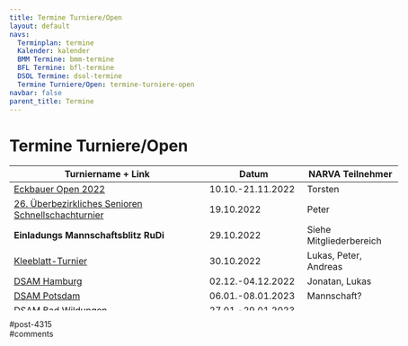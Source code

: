 ```yaml
---
title: Termine Turniere/Open 
layout: default
navs:
  Terminplan: termine
  Kalender: kalender
  BMM Termine: bmm-termine
  BFL Termine: bfl-termine
  DSOL Termine: dsol-termine
  Termine Turniere/Open: termine-turniere-open
navbar: false
parent_title: Termine
---
```

<div class="post-4315 page type-page status-publish hentry" id="post-4315">
<h1 class="entry-title">Termine Turniere/Open</h1>
<div class="entry-content">
<table class="clean swiss footable" style="height: 258px; width: 790px;">
<thead>
<tr style="height: 18px;">
<th style="width: 332px; height: 18px;">Turniername + Link</th>
<th style="width: 158px; height: 18px;">Datum</th>
<th nowrap="nowrap" style="width: 154px; height: 18px;">NARVA Teilnehmer</th>
</tr>
</thead>
<tbody>
<tr style="height: 24px;">
<td><a href="https://bsg-eckbauer.de/v2/eckbauer-open-2/" rel="noopener" target="_blank">Eckbauer Open 2022</a></td>
<td>10.10.-21.11.2022</td>
<td>Torsten</td>
</tr>
<tr style="height: 24px;">
<td><a href="https://www.berlinerschachverband.de/entry/26-ueberbezirkliches-seniorenturnier-am-19-oktober-2022-14-00-uhr.html" rel="noopener" target="_blank">26. Überbezirkliches Senioren Schnellschachturnier</a></td>
<td>19.10.2022</td>
<td>Peter</td>
</tr>
<tr style="height: 24px;">
<td nowrap="nowrap" style="width: 332px; height: 24px;"><strong>Einladungs Mannschaftsblitz RuDi</strong></td>
<td nowrap="nowrap" style="width: 158px; height: 24px;">29.10.2022</td>
<td style="width: 154px; height: 24px;">Siehe Mitgliederbereich</td>
</tr>
<tr style="height: 24px;">
<td><a href="https://www.narva-schach.de/wordpress/turniere/kleeblatt-turnier" rel="noopener" target="_blank">Kleeblatt-Turnier</a></td>
<td>30.10.2022</td>
<td>Lukas, Peter, Andreas</td>
</tr>
<tr style="height: 24px;">
<td><a href="https://www.dsam-cup.de/" rel="noopener" target="_blank">DSAM Hamburg</a></td>
<td>02.12.-04.12.2022</td>
<td>Jonatan, Lukas</td>
</tr>
<tr style="height: 24px;">
<td><a href="https://www.dsam-cup.de/" rel="noopener" target="_blank">DSAM Potsdam</a></td>
<td>06.01.-08.01.2023</td>
<td>Mannschaft?</td>
</tr>

<tr style="height: 24px;">
<td><a href="https://www.dsam-cup.de/" rel="noopener" target="_blank">DSAM Bad Wildungen</a></td>
<td>27.01.-29.01.2023</td>
<td></td>
</tr>
<tr style="height: 24px;">
<td>Chess Houseboat (Kerala, Indien)</td>
<td>22.-28.01.2023</td>
<td>Jay</td>
</tr>
<tr style="height: 24px;">
<td><a href="https://www.dsam-cup.de/" rel="noopener" target="_blank">DSAM Magdeburg</a></td>
<td>17.02.-19.02.2023</td>
<td>Mannschaft</td>
</tr>
<tr style="height: 24px;">
<td><a href="https://www.dsam-cup.de/" rel="noopener" target="_blank">DSAM Koblenz</a></td>
<td>03.03.-05.03.2023</td>
<td></td>
</tr>
<tr style="height: 24px;">
<td><a href="https://www.dsam-cup.de/" rel="noopener" target="_blank">DSAM Düsseldorf</a></td>
<td>24.03.-26.03.2023</td>
<td>Jonatan?</td>
</tr>
</tbody>
</table>
</div><!-- .entry-content -->
</div> #post-4315 
<div id="comments">
</div> #comments 

